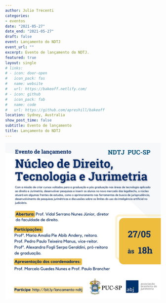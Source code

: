 ```yaml
---
author: Julio Trecenti
categories:
- eventos
date: "2021-05-27"
date_end: "2021-05-27"
draft: false
event: Lançamento do NDTJ
event_url: ""
excerpt: Evento de lançamento do NDTJ.
featured: true
layout: single
# links:
# - icon: door-open
#   icon_pack: fas
#   name: website
#   url: https://bakeoff.netlify.com/
# - icon: github
#   icon_pack: fab
#   name: code
#   url: https://github.com/apreshill/bakeoff
location: Sydney, Australia
show_post_time: false
subtitle: Evento de lançamento
title: Lançamento do NDTJ
---
```


![](featured.jpg)